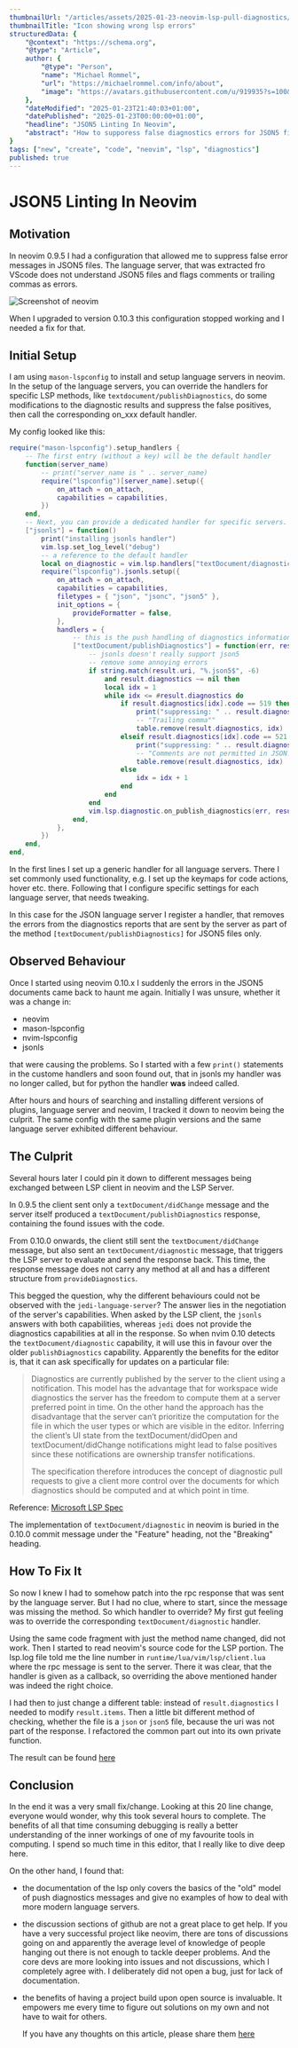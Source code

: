 ```yaml
---
thumbnailUrl: "/articles/assets/2025-01-23-neovim-lsp-pull-diagnostics/thumbnail.png"
thumbnailTitle: "Icon showing wrong lsp errors"
structuredData: {
    "@context": "https://schema.org",
    "@type": "Article",
    author: {
        "@type": "Person",
        "name": "Michael Rommel",
        "url": "https://michaelrommel.com/info/about",
        "image": "https://avatars.githubusercontent.com/u/919935?s=100&v=4"
    },
    "dateModified": "2025-01-23T21:40:03+01:00",
    "datePublished": "2025-01-23T00:00:00+01:00",
    "headline": "JSON5 Linting In Neovim",
    "abstract": "How to supporess false diagnostics errors for JSON5 files with neovim's language servers."
}
tags: ["new", "create", "code", "neovim", "lsp", "diagnostics"]
published: true
---
```


# JSON5 Linting In Neovim

## Motivation

In neovim 0.9.5 I had a configuration that allowed me to suppress false error messages
in JSON5 files. The language server, that was extracted fro VScode does not understand
JSON5 files and flags comments or trailing commas as errors.

![Screenshot of neovim](/articles/assets/2025-01-23-neovim-lsp-pull-diagnostics/thumbnail.png)

When I upgraded to version 0.10.3 this configuration stopped working and I needed a fix
for that. 

## Initial Setup

I am using `mason-lspconfig` to install and setup language servers in neovim. In the setup
of the language servers, you can override the handlers for specific LSP methods, like
`textdocument/publishDiagnostics`, do some modifications to the diagnostic results and
suppress the false positives, then call the corresponding on_xxx default handler.

My config looked like this:

```lua
require("mason-lspconfig").setup_handlers {
    -- The first entry (without a key) will be the default handler
    function(server_name)
        -- print("server_name is " .. server_name)
        require("lspconfig")[server_name].setup({
            on_attach = on_attach,
            capabilities = capabilities,
        })
    end,
    -- Next, you can provide a dedicated handler for specific servers.
    ["jsonls"] = function()
        print("installing jsonls handler")
        vim.lsp.set_log_level("debug")
        -- a reference to the default handler
        local on_diagnostic = vim.lsp.handlers["textDocument/diagnostic"]
        require("lspconfig").jsonls.setup({
            on_attach = on_attach,
            capabilities = capabilities,
            filetypes = { "json", "jsonc", "json5" },
            init_options = {
                provideFormatter = false,
            },
            handlers = {
                -- this is the push handling of diagnostics information
                ["textDocument/publishDiagnostics"] = function(err, result, ctx, config) -- [!code highlight]
                    -- jsonls doesn't really support json5
                    -- remove some annoying errors
                    if string.match(result.uri, "%.json5$", -6) 
                        and result.diagnostics ~= nil then
                        local idx = 1
                        while idx <= #result.diagnostics do
                            if result.diagnostics[idx].code == 519 then
                                print("suppressing: " .. result.diagnostics[idx].code)
                                -- "Trailing comma""
                                table.remove(result.diagnostics, idx)
                            elseif result.diagnostics[idx].code == 521 then
                                print("suppressing: " .. result.diagnostics[idx].code)
                                -- "Comments are not permitted in JSON."
                                table.remove(result.diagnostics, idx)
                            else
                                idx = idx + 1
                            end
                        end
                    end
                    vim.lsp.diagnostic.on_publish_diagnostics(err, result, ctx, config)
                end,
            },
        })
    end,
end,

```

In the first lines I set up a generic handler for all language servers. There I set
commonly used functionality, e.g. I set up the keymaps for code actions, hover etc. there.
Following that I configure specific settings for each language server, that needs
tweaking.

In this case for the JSON language server I register a handler, that removes the errors
from the diagnostics reports that are sent by the server as part of the method
`[textDocument/publishDiagnostics]` for JSON5 files only.


## Observed Behaviour

Once I started using neovim 0.10.x I suddenly the errors in the JSON5 documents came back
to haunt me again. Initially I was unsure, whether it was a change in:

- neovim
- mason-lspconfig
- nvim-lspconfig
- jsonls

that were causing the problems. So I started with a few `print()` statements in the
custome handlers and soon found out, that in jsonls my handler was no longer called, 
but for python the handler **was** indeed called.

After hours and hours of searching and installing different versions of plugins, language
server and neovim, I tracked it down to neovim being the culprit. The same config with the
same plugin versions and the same language server exhibited different behaviour.


## The Culprit

Several hours later I could pin it down to different messages being exchanged between LSP
client in neovim and the LSP Server.

In 0.9.5 the client sent only a `textDocument/didChange` message and the server itself
produced a `textDocument/publishDiagnostics` response, containing the found issues with
the code.

From 0.10.0 onwards, the client still sent the `textDocument/didChange` message, but also
sent an `textDocument/diagnostic` message, that triggers the LSP server to evaluate and
send the response back. This time, the response message does not carry any method at all
and has a different structure from `provideDiagnostics`.

This begged the question, why the different behaviours could not be observed with the
`jedi-language-server`? The answer lies in the negotiation of the server's capabilities.
When asked by the LSP client, the `jsonls` answers with both capabilities, whereas `jedi`
does not provide the diagnostics capabilities at all in the response. So when nvim 0.10
detects the `textDocument/diagnostic` capability, it will use this in favour over the
older `publishDiagnostics` capability. Apparently the benefits for the editor is, that it
can ask specifically for updates on a particular file:

> Diagnostics are currently published by the server to the client using a notification.
> This model has the advantage that for workspace wide diagnostics the server has the
> freedom to compute them at a server preferred point in time. On the other hand the
> approach has the disadvantage that the server can’t prioritize the computation for the
> file in which the user types or which are visible in the editor. Inferring the client’s
> UI state from the textDocument/didOpen and textDocument/didChange notifications might
> lead to false positives since these notifications are ownership transfer notifications.
>
> The specification therefore introduces the concept of diagnostic pull requests to give a
> client more control over the documents for which diagnostics should be computed and at
> which point in time.

Reference: [Microsoft LSP Spec](https://microsoft.github.io/language-server-protocol/specifications/lsp/3.17/specification/#textDocument_pullDiagnostics)

The implementation of `textDocument/diagnostic` in neovim is buried in the 0.10.0 
commit message under the "Feature" heading, not the "Breaking" heading.


## How To Fix It

So now I knew I had to somehow patch into the rpc response that was sent by the language
server. But I had no clue, where to start, since the message was missing the method. So
which handler to override? My first gut feeling was to override the corresponding
`textDocument/diagnostic` handler.

Using the same code fragment with just the method name changed, did not work. Then I
started to read neovim's source code for the LSP portion. The lsp.log file told me the
line number in `runtime/lua/vim/lsp/client.lua` where the rpc message is sent to the
server. There it was clear, that the handler is given as a callback, so overriding the
above mentioned hander was indeed the right choice.

I had then to just change a different table: instead of `result.diagnostics` I needed to
modify `result.items`. Then a little bit different method of checking, whether the file is
a `json` or `json5` file, because the uri was not part of the response. I refactored the
common part out into its own private function.

The result can be found [here](https://github.com/michaelrommel/castle-neovim/blob/dbbac16/dirs/.config/miro/lua/plugins/mason-lspconfig.lua#L81)

## Conclusion

In the end it was a very small fix/change. Looking at this 20 line change, everyone would
wonder, why this took several hours to complete. The benefits of all that time consuming
debugging is really a better understanding of the inner workings of one of my favourite
tools in computing. I spend so much time in this editor, that I really like to dive deep
here.

On the other hand, I found that:

- the documentation of the lsp only covers the basics of the "old" model of push
  diagnostics messages and give no examples of how to deal with more modern language
  servers.
- the discussion sections of github are not a great place to get help. If you have a very
  successful project like neovim, there are tons of discussions going on and apparently
  the average level of knowledge of people hanging out there is not enough to tackle
  deeper problems. And the core devs are more looking into issues and not discussions,
  which I completely agree with. I deliberately did not open a bug, just for lack of
  documentation.
- the benefits of having a project build upon open source is invaluable. It empowers me
  every time to figure out solutions on my own and not have to wait for others.

  If you have any thoughts on this article, please share them [here](https://github.com/michaelrommel/articles/discussions/2)

